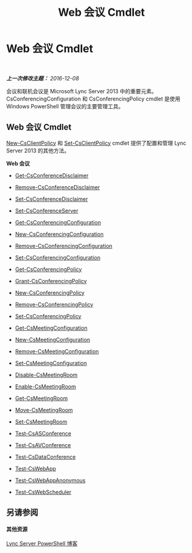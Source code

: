 ﻿---
title: Web 会议 Cmdlet
TOCTitle: Web 会议 Cmdlet
ms:assetid: dac4d934-1500-4799-be4d-82809d4e7eb3
ms:mtpsurl: https://technet.microsoft.com/zh-cn/library/Gg415675(v=OCS.15)
ms:contentKeyID: 49314434
ms.date: 12/10/2016
mtps_version: v=OCS.15
ms.translationtype: HT
---

# Web 会议 Cmdlet

 

_**上一次修改主题：** 2016-12-08_

会议和联机会议是 Microsoft Lync Server 2013 中的重要元素。CsConferencingConfiguration 和 CsConferencingPolicy cmdlet 是使用 Windows PowerShell 管理会议的主要管理工具。

## Web 会议 Cmdlet

[New-CsClientPolicy](new-csclientpolicy.md) 和 [Set-CsClientPolicy](set-csclientpolicy.md) cmdlet 提供了配置和管理 Lync Server 2013 的其他方法。

**Web 会议**

  - [Get-CsConferenceDisclaimer](get-csconferencedisclaimer.md)

  - [Remove-CsConferenceDisclaimer](remove-csconferencedisclaimer.md)

  - [Set-CsConferenceDisclaimer](set-csconferencedisclaimer.md)

  - [Set-CsConferenceServer](set-csconferenceserver.md)

  - [Get-CsConferencingConfiguration](get-csconferencingconfiguration.md)

  - [New-CsConferencingConfiguration](new-csconferencingconfiguration.md)

  - [Remove-CsConferencingConfiguration](remove-csconferencingconfiguration.md)

  - [Set-CsConferencingConfiguration](set-csconferencingconfiguration.md)

  - [Get-CsConferencingPolicy](get-csconferencingpolicy.md)

  - [Grant-CsConferencingPolicy](grant-csconferencingpolicy.md)

  - [New-CsConferencingPolicy](new-csconferencingpolicy.md)

  - [Remove-CsConferencingPolicy](remove-csconferencingpolicy.md)

  - [Set-CsConferencingPolicy](set-csconferencingpolicy.md)

  - [Get-CsMeetingConfiguration](get-csmeetingconfiguration.md)

  - [New-CsMeetingConfiguration](new-csmeetingconfiguration.md)

  - [Remove-CsMeetingConfiguration](remove-csmeetingconfiguration.md)

  - [Set-CsMeetingConfiguration](set-csmeetingconfiguration.md)

  - [Disable-CsMeetingRoom](disable-csmeetingroom.md)

  - [Enable-CsMeetingRoom](enable-csmeetingroom.md)

  - [Get-CsMeetingRoom](get-csmeetingroom.md)

  - [Move-CsMeetingRoom](move-csmeetingroom.md)

  - [Set-CsMeetingRoom](set-csmeetingroom.md)

  - [Test-CsASConference](test-csasconference.md)

  - [Test-CsAVConference](test-csavconference.md)

  - [Test-CsDataConference](test-csdataconference.md)

  - [Test-CsWebApp](test-cswebapp.md)

  - [Test-CsWebAppAnonymous](test-cswebappanonymous.md)

  - [Test-CsWebScheduler](test-cswebscheduler.md)

## 另请参阅

#### 其他资源

[Lync Server PowerShell 博客](http://go.microsoft.com/fwlink/?linkid=203150%26clcid=0x804)

